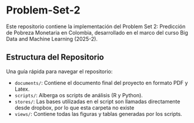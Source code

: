 # Problem-Set-2

Este repositorio contiene la implementación del Problem Set 2: Predicción de Pobreza Monetaria en Colombia, desarrollado en el marco del curso Big Data and Machine Learning (2025-2).

## Estructura del Repositorio

Una guía rápida para navegar el repositorio:

*   `documents/`: Contiene el documento final del proyecto en formato PDF y Latex.
*   `scripts/`: Alberga os scripts de análisis (R y Python).
*   `stores/`: Las bases utilizadas en el script son llamadas directamente desde dropbox, por lo que esta carpeta no existe
*   `views/`: Contiene todas las figuras y tablas generadas por los scripts.
